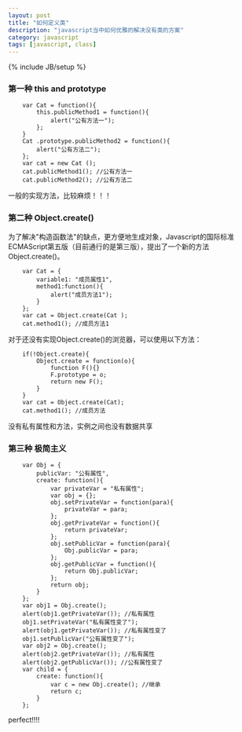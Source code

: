 ```yaml
---
layout: post
title: "如何定义类"
description: "javascript当中如何优雅的解决没有类的方案"
category: javascript
tags: [javascript, class]
---
```

{% include JB/setup %}

### 第一种 this and prototype

		var Cat = function(){
		    this.publicMethod1 = function(){
		        alert("公有方法一");
		    };
		}
		Cat .prototype.publicMethod2 = function(){
		    alert("公有方法二");
		};
		var cat = new Cat ();
		cat.publicMethod1(); //公有方法一
		cat.publicMethod2(); //公有方法二


一般的实现方法，比较麻烦！！！

### 第二种 Object.create()

为了解决"构造函数法"的缺点，更方便地生成对象，Javascript的国际标准ECMAScript第五版（目前通行的是第三版），提出了一个新的方法Object.create()。

		var Cat = {
		    variable1: "成员属性1",
		    method1:function(){
		        alert("成员方法1");
		    }
		};
		var cat = Object.create(Cat );
		cat.method1(); //成员方法1

对于还没有实现Object.create()的浏览器，可以使用以下方法：

		if(!Object.create){
		    Object.create = function(o){
		        function F(){}
		        F.prototype = o;
		        return new F();
		    }    
		}
		var cat = Object.create(Cat);
		cat.method1(); //成员方法

没有私有属性和方法，实例之间也没有数据共享

### 第三种 极简主义

		var Obj = {
		    publicVar: "公有属性",
		    create: function(){
		        var privateVar = "私有属性";
		        var obj = {};
		        obj.setPrivateVar = function(para){
		            privateVar = para;
		        };
		        obj.getPrivateVar = function(){
		            return privateVar;
		        };
		        obj.setPublicVar = function(para){
		            Obj.publicVar = para;
		        };
		        obj.getPublicVar = function(){
		            return Obj.publicVar;
		        };
		        return obj;
		    }
		};
		var obj1 = Obj.create();
		alert(obj1.getPrivateVar()); //私有属性
		obj1.setPrivateVar("私有属性变了");
		alert(obj1.getPrivateVar()); //私有属性变了
		obj1.setPublicVar("公有属性变了");
		var obj2 = Obj.create();
		alert(obj2.getPrivateVar()); //私有属性
		alert(obj2.getPublicVar()); //公有属性变了
		var child = {
		    create: function(){
		        var c = new Obj.create(); //继承
		        return c;
		    }
		};

perfect!!!!